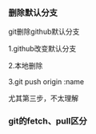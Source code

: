 ### 删除默认分支

git删除github默认分支

1.github改变默认分支

2.本地删除

3.git push origin :name

尤其第三步，不太理解



### git的fetch、pull区分

